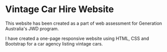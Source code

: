 # Vintage Car Hire Website

This website has been created as a part of web assessment for Generation Australia's JWD program.

I have created a one-page responsive website using HTML, CSS and Bootstrap for a car agency listing vintage cars. 


